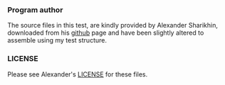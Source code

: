 ### Program author
The source files in this test, are kindly provided by Alexander Sharikhin, downloaded from his [github](https://github.com/nihirash/Agon-rokky/tree/main) page and have been slightly altered to assemble using my test structure.

### LICENSE
Please see Alexander's [LICENSE](tests/LICENSE) for these files.